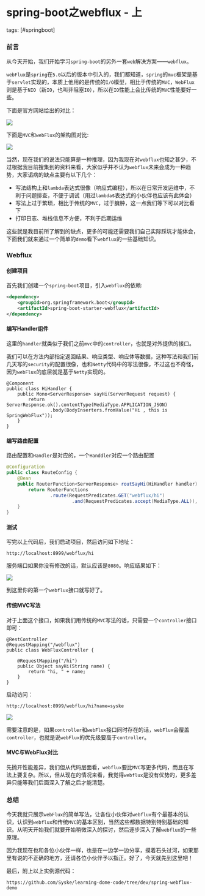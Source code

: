 # spring-boot之webflux - 上
tags: [#springboot]

### 前言

从今天开始，我们开始学习`spring-boot`的另外一套`web`解决方案——`webflux`。

`webFlux`是`spring`在`5.0`以后的版本中引入的，我们都知道，`spring`的`mvc`框架是基于`servlet`实现的，本质上他用的是传统的`I/O`模型，相比于传统的`MVC`，`WebFlux`则是基于`NIO`（新`IO`，也叫非阻塞`IO`），所以在`IO`性能上会比传统的`MVC`性能要好一些。

下面是官方网站给出的对比：

![](
https://syske-pic-bed.oss-cn-hangzhou.aliyuncs.com/imgs/images/20210728130218.png)

下面是`MVC`和`webFlux`的架构图对比:

![](
https://syske-pic-bed.oss-cn-hangzhou.aliyuncs.com/imgs/images/20210728133517.png) 

当然，现在我们的说法只能算是一种推理，因为我现在对`webflux`也知之甚少，不过根据我目前搜集到的资料来看，大家似乎并不认为`webflux`未来会成为一种趋势，大家诟病的缺点主要有以下几个：

- 写法结构上和`lambda`表达式很像（响应式编程），所以在日常开发运维中，不利于问题排查，不便于调试（用过`lambda`s表达式的小伙伴也应该有此体会）
- 写法上过于繁琐，相比于传统的`MVC`，过于臃肿，这一点我们等下可以对比看下
- 打印日志、堆栈信息不方便，不利于后期运维

这些就是我目前所了解到的缺点，更多的可能还需要我们自己实际踩坑才能体会，下面我们就来通过一个简单的`demo`看下`webflux`的一些基础知识。

### Webflux

#### 创建项目

首先我们创建一个`spring-boot`项目，引入`webflux`的依赖:

```xml
<dependency>
    <groupId>org.springframework.boot</groupId>
    <artifactId>spring-boot-starter-webflux</artifactId>
</dependency>
```

#### 编写Handler组件

这里的`handler`就类似于我们之前`mvc`中的`controller`，也就是对外提供的接口。

我们可以在方法内部指定返回结果、响应类型、响应体等数据，这种写法和我们前几天写的`security`的配置很像，也和`Netty`代码中的写法很像，不过这也不奇怪，因为`webFlux`的底层就是基于`Netty`实现的。

```
@Component
public class HiHandler {
    public Mono<ServerResponse> sayHi(ServerRequest request) {
        return ServerResponse.ok().contentType(MediaType.APPLICATION_JSON)
                .body(BodyInserters.fromValue("Hi , this is SpringWebFlux"));
    }
}
```

#### 编写路由配置

路由配置和`Handler`是对应的，一个`Handdler`对应一个路由配置

```java
@Configuration
public class RouteConfig {
    @Bean
    public RouterFunction<ServerResponse> routSayHi(HiHandler handler) {
        return RouterFunctions
                .route(RequestPredicates.GET("webflux/hi")
                        .and(RequestPredicates.accept(MediaType.ALL)), handler::sayHi);
    }
}
```

#### 测试

写完以上代码后，我们启动项目，然后访问如下地址：

```
http://localhost:8999/webflux/hi
```

服务端口如果你没有修改的话，默认应该是`8080`。响应结果如下：

![](
https://syske-pic-bed.oss-cn-hangzhou.aliyuncs.com/imgs/images/20210728131526.png)

到这里你的第一个`webflux`接口就写好了。

#### 传统MVC写法

对于上面这个接口，如果我们用传统的`MVC`写法的话，只需要一个`controller`接口即可：

```
@RestController
@RequestMapping("/webflux")
public class WebFluxController {

    @RequestMapping("/hi")
    public Object sayHi(String name) {
        return "hi, " + name;
    }
}
```

启动访问：

```
http://localhost:8999/webflux/hi?name=syske
```

![](
https://syske-pic-bed.oss-cn-hangzhou.aliyuncs.com/imgs/images/20210728131952.png)

需要注意的是，如果`controller`和`webFlux`接口同时存在的话，`webFlux`会覆盖`controller`，也就是说`webFlux`的优先级要高于`controller`。

#### MVC与WebFlux对比

先抛开性能差异，我们但从代码层面看，`webflux`要比`MVC`写更多代码，而且在写法上要复杂。所以，但从现在的情况来看，我觉得`webflux`是没有优势的，更多差异只能等我们后面深入了解之后才能清楚。

### 总结

今天我就只展示`webFlux`的简单写法，让各位小伙伴对`webflux`有个最基本的认识，认识到`webflux`和传统`MVC`的基本区别，当然这些都数据特别特别基础的知识。从明天开始我们就要开始稍微深入的探讨，然后逐步深入了解`webflux`的一些原理。

因为我现在也和各位小伙伴一样，也是在一边学一边分享，摸着石头过河，如果那里有说的不正确的地方，还请各位小伙伴予以指正。好了，今天就先到这里吧！

最后，附上以上实例源代码：

```
https://github.com/Syske/learning-dome-code/tree/dev/spring-webflux-demo
```

